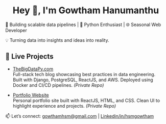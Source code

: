 <h1 align="center">Hey 👋, I'm Gowtham Hanumanthu</h1>

🚀 Building scalable data pipelines | 🐍 Python Enthusiast | 🌐 Seasonal Web Developer

💡 Turning data into insights and ideas into reality.

## 🧪 Live Projects

- [TheBigDataPy.com](https://www.thebigdatapy.com/)  
  Full-stack tech blog showcasing best practices in data engineering.  
  Built with Django, PostgreSQL, ReactJS, and AWS. Deployed using Docker and CI/CD pipelines. *(Private Repo)*

- [Portfolio Website](https://gowthamhanumanthu.com/)  
  Personal portfolio site built with ReactJS, HTML, and CSS. Clean UI to highlight experience and projects. *(Private Repo)*



📫 Let’s connect: <a href="mailto:gowthamhsm@gmail.com" target="blank"> gowthamhsm@gmail.com</a> | <a target="blank" href="https://www.linkedin.com/in/hsmgowtham"  > Linkedin/in/hsmgowtham</a>

